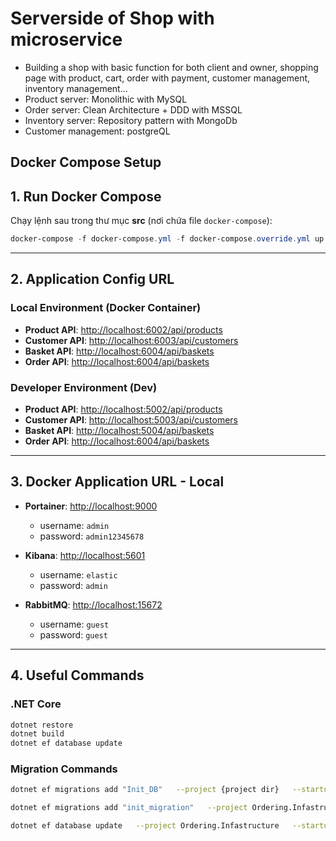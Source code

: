 # Serverside of Shop with microservice
- Building a shop with basic function for both client and owner, shopping page with product, cart, order with payment, customer management, inventory management...
- Product server: Monolithic with MySQL
- Order server: Clean Architecture + DDD with MSSQL
- Inventory server: Repository pattern with MongoDb
- Customer management: postgreQL
## Docker Compose Setup

## 1. Run Docker Compose
Chạy lệnh sau trong thư mục **src** (nơi chứa file `docker-compose`):

```powershell
docker-compose -f docker-compose.yml -f docker-compose.override.yml up -d --remove-orphans
```

---

## 2. Application Config URL

### Local Environment (Docker Container)
- **Product API**: [http://localhost:6002/api/products](http://localhost:6002/api/products)  
- **Customer API**: [http://localhost:6003/api/customers](http://localhost:6003/api/customers)  
- **Basket API**: [http://localhost:6004/api/baskets](http://localhost:6004/api/baskets)
- **Order API**:   [http://localhost:6004/api/baskets](http://localhost:6005/api/Orders)

### Developer Environment (Dev)
- **Product API**: [http://localhost:5002/api/products](http://localhost:5002/api/products)  
- **Customer API**: [http://localhost:5003/api/customers](http://localhost:5003/api/customers)  
- **Basket API**: [http://localhost:5004/api/baskets](http://localhost:5004/api/baskets)  
- **Order API**:   [http://localhost:6004/api/baskets](http://localhost:5005/api/Orders)
---

## 3. Docker Application URL - Local
- **Portainer**: [http://localhost:9000](http://localhost:9000)  
  - username: `admin`  
  - password: `admin12345678`  

- **Kibana**: [http://localhost:5601](http://localhost:5601)  
  - username: `elastic`  
  - password: `admin`  

- **RabbitMQ**: [http://localhost:15672](http://localhost:15672)  
  - username: `guest`  
  - password: `guest`  

---

## 4. Useful Commands

### .NET Core
```bash
dotnet restore
dotnet build
dotnet ef database update
```

### Migration Commands
```bash
dotnet ef migrations add "Init_DB"   --project {project dir}   --startup-project {startup project}   --output-dir {destination}
```

```bash
dotnet ef migrations add "init_migration"   --project Ordering.Infastructure   --startup-project Ordering.API   --output-dir Persistance/Migrations
```

```bash
dotnet ef database update   --project Ordering.Infastructure   --startup-project Ordering.API
```
